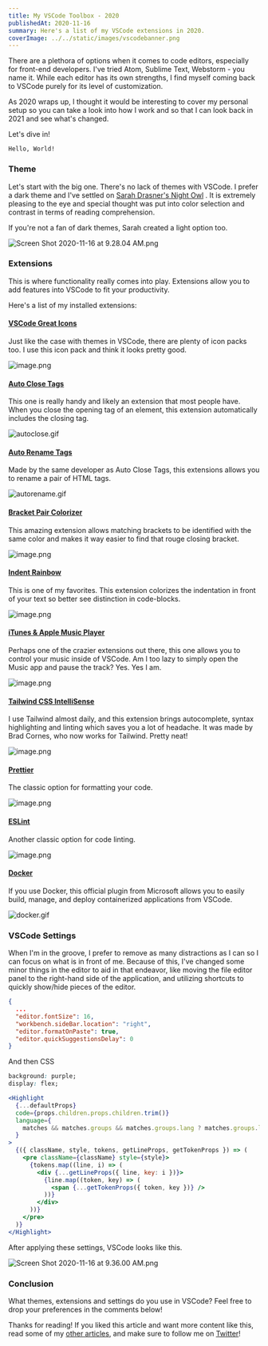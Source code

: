 ```yaml
---
title: My VSCode Toolbox - 2020
publishedAt: 2020-11-16
summary: Here's a list of my VSCode extensions in 2020.
coverImage: ../../static/images/vscodebanner.png
---
```


There are a plethora of options when it comes to code editors, especially for front-end developers. I've tried Atom, Sublime Text, Webstorm - you name it. While each editor has its own strengths, I find myself coming back to VSCode purely for its level of customization.

As 2020 wraps up, I thought it would be interesting to cover my personal setup so you can take a look into how I work and so that I can look back in 2021 and see what's changed.

Let's dive in!

`Hello, World!`

### Theme

Let's start with the big one. There's no lack of themes with VSCode. I prefer a dark theme and I've settled on [Sarah Drasner's Night Owl](https://marketplace.visualstudio.com/items?itemName=sdras.night-owl) . It is extremely pleasing to the eye and special thought was put into color selection and contrast in terms of reading comprehension.

If you're not a fan of dark themes, Sarah created a light option too.

![Screen Shot 2020-11-16 at 9.28.04 AM.png](https://cdn.hashnode.com/res/hashnode/image/upload/v1605540495518/ya9W11tMV.png)

### Extensions

This is where functionality really comes into play. Extensions allow you to add features into VSCode to fit your productivity.

Here's a list of my installed extensions:

#### [VSCode Great Icons](https://marketplace.visualstudio.com/items?itemName=emmanuelbeziat.vscode-great-icons)

Just like the case with themes in VSCode, there are plenty of icon packs too. I use this icon pack and think it looks pretty good.

![image.png](https://cdn.hashnode.com/res/hashnode/image/upload/v1605540571985/r5w8MpjK_.png)

#### [Auto Close Tags](https://marketplace.visualstudio.com/items?itemName=formulahendry.auto-close-tag)

This one is really handy and likely an extension that most people have. When you close the opening tag of an element, this extension automatically includes the closing tag.

![autoclose.gif](https://cdn.hashnode.com/res/hashnode/image/upload/v1605540638133/PpLiTwLxf.gif)

#### [Auto Rename Tags](https://marketplace.visualstudio.com/items?itemName=formulahendry.auto-rename-tag)

Made by the same developer as Auto Close Tags, this extensions allows you to rename a pair of HTML tags.

![autorename.gif](https://cdn.hashnode.com/res/hashnode/image/upload/v1605540676970/Deyo4A6Ef.gif)

#### [Bracket Pair Colorizer](https://marketplace.visualstudio.com/items?itemName=CoenraadS.bracket-pair-colorizer-2)

This amazing extension allows matching brackets to be identified with the same color and makes it way easier to find that rouge closing bracket.

![image.png](https://cdn.hashnode.com/res/hashnode/image/upload/v1605540690645/CjsG7crOf.png)

#### [Indent Rainbow](https://marketplace.visualstudio.com/items?itemName=oderwat.indent-rainbow)

This is one of my favorites. This extension colorizes the indentation in front of your text so better see distinction in code-blocks.

![image.png](https://cdn.hashnode.com/res/hashnode/image/upload/v1605540705867/xP8CoBRVZ.png)

#### [iTunes & Apple Music Player](https://marketplace.visualstudio.com/items?itemName=PsykoSoldi3r.itunes-vscode)

Perhaps one of the crazier extensions out there, this one allows you to control your music inside of VSCode. Am I too lazy to simply open the Music app and pause the track? Yes. Yes I am.

![image.png](https://cdn.hashnode.com/res/hashnode/image/upload/v1605540716984/2Sn3cV8gH.png)

#### [Tailwind CSS IntelliSense](https://marketplace.visualstudio.com/items?itemName=bradlc.vscode-tailwindcss)

I use Tailwind almost daily, and this extension brings autocomplete, syntax highlighting
and linting which saves you a lot of headache. It was made by Brad Cornes, who now works for Tailwind. Pretty neat!

![image.png](https://cdn.hashnode.com/res/hashnode/image/upload/v1605540734633/PRiW8lw_w.png)

#### [Prettier](https://marketplace.visualstudio.com/items?itemName=esbenp.prettier-vscode)

The classic option for formatting your code.

![image.png](https://cdn.hashnode.com/res/hashnode/image/upload/v1605540766316/CePT8BDZf.png)

#### [ESLint](https://marketplace.visualstudio.com/items?itemName=dbaeumer.vscode-eslint)

Another classic option for code linting.

![image.png](https://cdn.hashnode.com/res/hashnode/image/upload/v1605540790065/Vji8YJ6au.png)

#### [Docker](https://marketplace.visualstudio.com/items?itemName=ms-azuretools.vscode-docker)

If you use Docker, this official plugin from Microsoft allows you to easily build, manage, and deploy containerized applications from VSCode.

![docker.gif](https://cdn.hashnode.com/res/hashnode/image/upload/v1605540809607/_WwAXMZnB.gif)

### VSCode Settings

When I'm in the groove, I prefer to remove as many distractions as I can so I can focus on what is in front of me. Because of this, I've changed some minor things in the editor to aid in that endeavor, like moving the file editor panel to the right-hand side of the application, and utilizing shortcuts to quickly show/hide pieces of the editor.

```json
{
  ...
  "editor.fontSize": 16,
  "workbench.sideBar.location": "right",
  "editor.formatOnPaste": true,
  "editor.quickSuggestionsDelay": 0
}
```

And then CSS

```css
background: purple;
display: flex;
```

```jsx
<Highlight
  {...defaultProps}
  code={props.children.props.children.trim()}
  language={
    matches && matches.groups && matches.groups.lang ? matches.groups.lang : ""
  }
>
  {({ className, style, tokens, getLineProps, getTokenProps }) => (
    <pre className={className} style={style}>
      {tokens.map((line, i) => (
        <div {...getLineProps({ line, key: i })}>
          {line.map((token, key) => (
            <span {...getTokenProps({ token, key })} />
          ))}
        </div>
      ))}
    </pre>
  )}
</Highlight>
```

After applying these settings, VSCode looks like this.

![Screen Shot 2020-11-16 at 9.36.00 AM.png](https://cdn.hashnode.com/res/hashnode/image/upload/v1605540969759/qQEtbqFRR.png)

### Conclusion

What themes, extensions and settings do you use in VSCode? Feel free to drop your preferences in the comments below!

Thanks for reading! If you liked this article and want more content like this, read some of my [other articles](https://braydoncoyer.dev/blog), and make sure to follow me on [Twitter](https://twitter.com/BraydonCoyer)!
